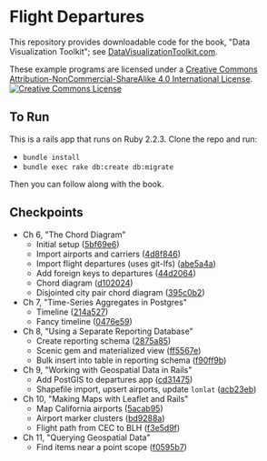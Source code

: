 # Flight Departures

This repository provides downloadable code 
for the book, "Data Visualization Toolkit"; see [DataVisualizationToolkit.com](http://www.datavisualizationtoolkit.com).

These example programs are licensed under a <a rel="license" href="http://creativecommons.org/licenses/by-nc-sa/4.0/">Creative Commons Attribution-NonCommercial-ShareAlike 4.0 International License</a>.<br/>
<a rel="license" href="http://creativecommons.org/licenses/by-nc-sa/4.0/"><img alt="Creative Commons License" style="border-width:0" src="https://i.creativecommons.org/l/by-nc-sa/4.0/88x31.png"/></a>

## To Run

This is a rails app that runs on Ruby 2.2.3.  Clone the repo and run:

* `bundle install`
* `bundle exec rake db:create db:migrate`

Then you can follow along with the book.

## Checkpoints

* Ch 6, "The Chord Diagram"
  - Initial setup ([5bf69e6](https://github.com/DataVizToolkit/departures/tree/ch06.1))
  - Import airports and carriers ([4d8f846](https://github.com/DataVizToolkit/departures/tree/ch06.2))
  - Import flight departures (uses git-lfs) ([abe5a4a](https://github.com/DataVizToolkit/departures/tree/ch06.3))
  - Add foreign keys to departures ([44d2064](https://github.com/DataVizToolkit/departures/tree/ch06.4))
  - Chord diagram ([d102024](https://github.com/DataVizToolkit/departures/tree/ch06.5))
  - Disjointed city pair chord diagram ([395c0b2](https://github.com/DataVizToolkit/departures/tree/ch06.6))
* Ch 7, "Time-Series Aggregates in Postgres"
  - Timeline ([214a527](https://github.com/DataVizToolkit/departures/tree/ch07.1))
  - Fancy timeline ([0476e59](https://github.com/DataVizToolkit/departures/tree/ch07.2))
* Ch 8, "Using a Separate Reporting Database"
  - Create reporting schema ([2875a85](https://github.com/DataVizToolkit/departures/tree/ch08.1))
  - Scenic gem and materialized view ([ff5567e](https://github.com/DataVizToolkit/departures/tree/ch08.2))
  - Bulk insert into table in reporting schema ([f90ff9b](https://github.com/DataVizToolkit/departures/tree/ch08.3))
* Ch 9, "Working with Geospatial Data in Rails"
  - Add PostGIS to departures app ([cd31475](https://github.com/DataVizToolkit/departures/tree/ch09.1))
  - Shapefile import, upsert airports, update `lonlat` ([acb23eb](https://github.com/DataVizToolkit/departures/tree/ch09.2))
* Ch 10, "Making Maps with Leaflet and Rails"
  - Map California airports ([5acab95](https://github.com/DataVizToolkit/departures/tree/ch10.1))
  - Airport marker clusters ([bd9288a](https://github.com/DataVizToolkit/departures/tree/ch10.2))
  - Flight path from CEC to BLH ([f3e5d9f](https://github.com/DataVizToolkit/departures/tree/ch10.3))
* Ch 11, "Querying Geospatial Data"
  - Find items near a point scope ([f0595b7](https://github.com/DataVizToolkit/departures/tree/ch11.1))

